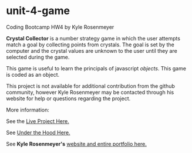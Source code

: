 # unit-4-game
Coding Bootcamp HW4 by Kyle Rosenmeyer

**Crystal Collector** is a number strategy game in which 
the user attempts match a goal by collecting points from crystals. The goal is set by the computer and the crystal values are unknown to the user until they are selected during the game.

This game is useful to learn the principals of javascript *objects*. This game is coded as an object.

This project is not available for additional contribution from the github community, however
Kyle Rosenmeyer may be contacted through his website for help or questions
regarding the project.

More information:

See the [Live Project Here.](https://kylerosenmeyer.github.io/unit-4-game/)

See [Under the Hood Here.](https://github.com/kylerosenmeyer/unit-4-game)

See **Kyle Rosenmeyer's** [website and entire portfolio here.](https://kylerosenmeyer.github.io/hw2-bootstrap-portfolio/)
